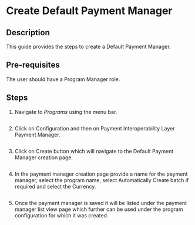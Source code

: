 # Create Default Payment Manager

## Description

This guide provides the steps to create a Default Payment Manager.

## Pre-requisites

The user should have a Program Manager role.

## Steps

1. Navigate to _Programs_ using the menu bar.

<figure><img src="../../../../../../../.gitbook/assets/programs.png" alt=""><figcaption></figcaption></figure>

2. Click on Configuration and then on Payment Interoperability Layer Payment Manager.

<figure><img src="../../../../../../../.gitbook/assets/configuration (1).png" alt=""><figcaption></figcaption></figure>

3. Click on Create button which will navigate to the Default Payment Manager creation page.

<figure><img src="../../../../../../../.gitbook/assets/payment-hub-ee-payment-manager-creation-page.png" alt=""><figcaption></figcaption></figure>

4. In the payment manager creation page provide a name for the payment manager, select the program name, select Automatically Create batch if required and select the Currency.

<figure><img src="../../../../../../../.gitbook/assets/default-payment-creation-page.png" alt=""><figcaption></figcaption></figure>

5. Once the payment manager is saved it will be listed under the payment manager list view page which further can be used under the program configuration for which it was created.

<figure><img src="../../../../../../../.gitbook/assets/default-payment-listview-page.png" alt=""><figcaption></figcaption></figure>
